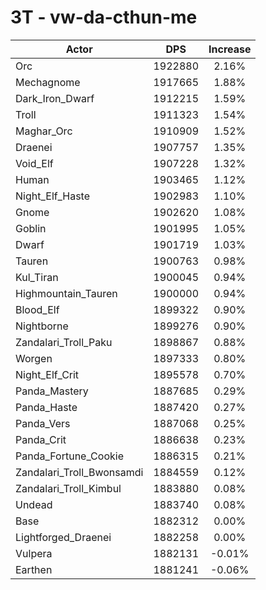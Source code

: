 # 3T - vw-da-cthun-me
| Actor | DPS | Increase |
|---|:---:|:---:|
|Orc|1922880|2.16%|
|Mechagnome|1917665|1.88%|
|Dark_Iron_Dwarf|1912215|1.59%|
|Troll|1911323|1.54%|
|Maghar_Orc|1910909|1.52%|
|Draenei|1907757|1.35%|
|Void_Elf|1907228|1.32%|
|Human|1903465|1.12%|
|Night_Elf_Haste|1902983|1.10%|
|Gnome|1902620|1.08%|
|Goblin|1901995|1.05%|
|Dwarf|1901719|1.03%|
|Tauren|1900763|0.98%|
|Kul_Tiran|1900045|0.94%|
|Highmountain_Tauren|1900000|0.94%|
|Blood_Elf|1899322|0.90%|
|Nightborne|1899276|0.90%|
|Zandalari_Troll_Paku|1898867|0.88%|
|Worgen|1897333|0.80%|
|Night_Elf_Crit|1895578|0.70%|
|Panda_Mastery|1887685|0.29%|
|Panda_Haste|1887420|0.27%|
|Panda_Vers|1887068|0.25%|
|Panda_Crit|1886638|0.23%|
|Panda_Fortune_Cookie|1886315|0.21%|
|Zandalari_Troll_Bwonsamdi|1884559|0.12%|
|Zandalari_Troll_Kimbul|1883880|0.08%|
|Undead|1883740|0.08%|
|Base|1882312|0.00%|
|Lightforged_Draenei|1882258|0.00%|
|Vulpera|1882131|-0.01%|
|Earthen|1881241|-0.06%|
